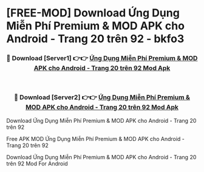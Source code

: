 # [FREE-MOD] Download Ứng Dụng Miễn Phí Premium & MOD APK cho Android - Trang 20 trên 92 - bkfo3


<div align="center">
<h3>🔴 Download [Server1] 👉👉 <a href="https://apk-comot.site?title=Ứng_Dụng_Miễn_Phí_Premium_&_MOD_APK_cho_Android_-_Trang_20_trên_92">Ứng Dụng Miễn Phí Premium & MOD APK cho Android - Trang 20 trên 92 Mod Apk</a></h3><br>

<h3>🔴 Download [Server2] 👉👉 <a href="https://apk-comot.site?title=Ứng_Dụng_Miễn_Phí_Premium_&_MOD_APK_cho_Android_-_Trang_20_trên_92">Ứng Dụng Miễn Phí Premium & MOD APK cho Android - Trang 20 trên 92 Mod Apk</a></h3>
</div>



Download Ứng Dụng Miễn Phí Premium & MOD APK cho Android - Trang 20 trên 92 

Free APK MOD Ứng Dụng Miễn Phí Premium & MOD APK cho Android - Trang 20 trên 92 

Download Ứng Dụng Miễn Phí Premium & MOD APK cho Android - Trang 20 trên 92 Mod For Android

